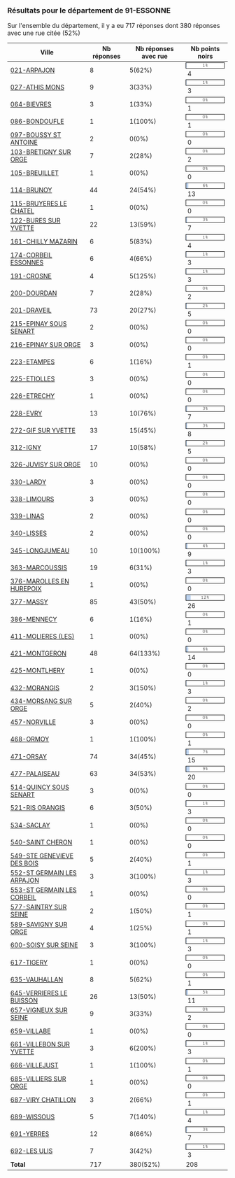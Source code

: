 ### Résultats pour le département de 91-ESSONNE

Sur l'ensemble du département, il y a eu 717 réponses dont 380 réponses avec une rue citée (52%)

| Ville | Nb réponses | Nb réponses avec rue | Nb points noirs |
|-------------|-------------|----------------------|-----------------|
|<a href='021-ARPAJON.md'>021-ARPAJON</a>|8|5(62%)|<img src="../../img/bar_1.gif" />&nbsp;4|
|<a href='027-ATHIS MONS.md'>027-ATHIS MONS</a>|9|3(33%)|<img src="../../img/bar_1.gif" />&nbsp;3|
|<a href='064-BIEVRES.md'>064-BIEVRES</a>|3|1(33%)|<img src="../../img/bar_0.gif" />&nbsp;1|
|<a href='086-BONDOUFLE.md'>086-BONDOUFLE</a>|1|1(100%)|<img src="../../img/bar_0.gif" />&nbsp;1|
|<a href='097-BOUSSY ST ANTOINE.md'>097-BOUSSY ST ANTOINE</a>|2|0(0%)|<img src="../../img/bar_0.gif" />&nbsp;0|
|<a href='103-BRETIGNY SUR ORGE.md'>103-BRETIGNY SUR ORGE</a>|7|2(28%)|<img src="../../img/bar_0.gif" />&nbsp;2|
|<a href='105-BREUILLET.md'>105-BREUILLET</a>|1|0(0%)|<img src="../../img/bar_0.gif" />&nbsp;0|
|<a href='114-BRUNOY.md'>114-BRUNOY</a>|44|24(54%)|<img src="../../img/bar_6.gif" />&nbsp;13|
|<a href='115-BRUYERES LE CHATEL.md'>115-BRUYERES LE CHATEL</a>|1|0(0%)|<img src="../../img/bar_0.gif" />&nbsp;0|
|<a href='122-BURES SUR YVETTE.md'>122-BURES SUR YVETTE</a>|22|13(59%)|<img src="../../img/bar_3.gif" />&nbsp;7|
|<a href='161-CHILLY MAZARIN.md'>161-CHILLY MAZARIN</a>|6|5(83%)|<img src="../../img/bar_1.gif" />&nbsp;4|
|<a href='174-CORBEIL ESSONNES.md'>174-CORBEIL ESSONNES</a>|6|4(66%)|<img src="../../img/bar_1.gif" />&nbsp;3|
|<a href='191-CROSNE.md'>191-CROSNE</a>|4|5(125%)|<img src="../../img/bar_1.gif" />&nbsp;3|
|<a href='200-DOURDAN.md'>200-DOURDAN</a>|7|2(28%)|<img src="../../img/bar_0.gif" />&nbsp;2|
|<a href='201-DRAVEIL.md'>201-DRAVEIL</a>|73|20(27%)|<img src="../../img/bar_2.gif" />&nbsp;5|
|<a href='215-EPINAY SOUS SENART.md'>215-EPINAY SOUS SENART</a>|2|0(0%)|<img src="../../img/bar_0.gif" />&nbsp;0|
|<a href='216-EPINAY SUR ORGE.md'>216-EPINAY SUR ORGE</a>|3|0(0%)|<img src="../../img/bar_0.gif" />&nbsp;0|
|<a href='223-ETAMPES.md'>223-ETAMPES</a>|6|1(16%)|<img src="../../img/bar_0.gif" />&nbsp;1|
|<a href='225-ETIOLLES.md'>225-ETIOLLES</a>|3|0(0%)|<img src="../../img/bar_0.gif" />&nbsp;0|
|<a href='226-ETRECHY.md'>226-ETRECHY</a>|1|0(0%)|<img src="../../img/bar_0.gif" />&nbsp;0|
|<a href='228-EVRY.md'>228-EVRY</a>|13|10(76%)|<img src="../../img/bar_3.gif" />&nbsp;7|
|<a href='272-GIF SUR YVETTE.md'>272-GIF SUR YVETTE</a>|33|15(45%)|<img src="../../img/bar_3.gif" />&nbsp;8|
|<a href='312-IGNY.md'>312-IGNY</a>|17|10(58%)|<img src="../../img/bar_2.gif" />&nbsp;5|
|<a href='326-JUVISY SUR ORGE.md'>326-JUVISY SUR ORGE</a>|10|0(0%)|<img src="../../img/bar_0.gif" />&nbsp;0|
|<a href='330-LARDY.md'>330-LARDY</a>|3|0(0%)|<img src="../../img/bar_0.gif" />&nbsp;0|
|<a href='338-LIMOURS.md'>338-LIMOURS</a>|3|0(0%)|<img src="../../img/bar_0.gif" />&nbsp;0|
|<a href='339-LINAS.md'>339-LINAS</a>|2|0(0%)|<img src="../../img/bar_0.gif" />&nbsp;0|
|<a href='340-LISSES.md'>340-LISSES</a>|2|0(0%)|<img src="../../img/bar_0.gif" />&nbsp;0|
|<a href='345-LONGJUMEAU.md'>345-LONGJUMEAU</a>|10|10(100%)|<img src="../../img/bar_4.gif" />&nbsp;9|
|<a href='363-MARCOUSSIS.md'>363-MARCOUSSIS</a>|19|6(31%)|<img src="../../img/bar_1.gif" />&nbsp;3|
|<a href='376-MAROLLES EN HUREPOIX.md'>376-MAROLLES EN HUREPOIX</a>|1|0(0%)|<img src="../../img/bar_0.gif" />&nbsp;0|
|<a href='377-MASSY.md'>377-MASSY</a>|85|43(50%)|<img src="../../img/bar_12.gif" />&nbsp;26|
|<a href='386-MENNECY.md'>386-MENNECY</a>|6|1(16%)|<img src="../../img/bar_0.gif" />&nbsp;1|
|<a href='411-MOLIERES (LES).md'>411-MOLIERES (LES)</a>|1|0(0%)|<img src="../../img/bar_0.gif" />&nbsp;0|
|<a href='421-MONTGERON.md'>421-MONTGERON</a>|48|64(133%)|<img src="../../img/bar_6.gif" />&nbsp;14|
|<a href='425-MONTLHERY.md'>425-MONTLHERY</a>|1|0(0%)|<img src="../../img/bar_0.gif" />&nbsp;0|
|<a href='432-MORANGIS.md'>432-MORANGIS</a>|2|3(150%)|<img src="../../img/bar_1.gif" />&nbsp;3|
|<a href='434-MORSANG SUR ORGE.md'>434-MORSANG SUR ORGE</a>|5|2(40%)|<img src="../../img/bar_0.gif" />&nbsp;2|
|<a href='457-NORVILLE.md'>457-NORVILLE</a>|3|0(0%)|<img src="../../img/bar_0.gif" />&nbsp;0|
|<a href='468-ORMOY.md'>468-ORMOY</a>|1|1(100%)|<img src="../../img/bar_0.gif" />&nbsp;1|
|<a href='471-ORSAY.md'>471-ORSAY</a>|74|34(45%)|<img src="../../img/bar_7.gif" />&nbsp;15|
|<a href='477-PALAISEAU.md'>477-PALAISEAU</a>|63|34(53%)|<img src="../../img/bar_9.gif" />&nbsp;20|
|<a href='514-QUINCY SOUS SENART.md'>514-QUINCY SOUS SENART</a>|3|0(0%)|<img src="../../img/bar_0.gif" />&nbsp;0|
|<a href='521-RIS ORANGIS.md'>521-RIS ORANGIS</a>|6|3(50%)|<img src="../../img/bar_1.gif" />&nbsp;3|
|<a href='534-SACLAY.md'>534-SACLAY</a>|1|0(0%)|<img src="../../img/bar_0.gif" />&nbsp;0|
|<a href='540-SAINT CHERON.md'>540-SAINT CHERON</a>|1|0(0%)|<img src="../../img/bar_0.gif" />&nbsp;0|
|<a href='549-STE GENEVIEVE DES BOIS.md'>549-STE GENEVIEVE DES BOIS</a>|5|2(40%)|<img src="../../img/bar_0.gif" />&nbsp;1|
|<a href='552-ST GERMAIN LES ARPAJON.md'>552-ST GERMAIN LES ARPAJON</a>|3|3(100%)|<img src="../../img/bar_1.gif" />&nbsp;3|
|<a href='553-ST GERMAIN LES CORBEIL.md'>553-ST GERMAIN LES CORBEIL</a>|1|0(0%)|<img src="../../img/bar_0.gif" />&nbsp;0|
|<a href='577-SAINTRY SUR SEINE.md'>577-SAINTRY SUR SEINE</a>|2|1(50%)|<img src="../../img/bar_0.gif" />&nbsp;1|
|<a href='589-SAVIGNY SUR ORGE.md'>589-SAVIGNY SUR ORGE</a>|4|1(25%)|<img src="../../img/bar_0.gif" />&nbsp;1|
|<a href='600-SOISY SUR SEINE.md'>600-SOISY SUR SEINE</a>|3|3(100%)|<img src="../../img/bar_1.gif" />&nbsp;3|
|<a href='617-TIGERY.md'>617-TIGERY</a>|1|0(0%)|<img src="../../img/bar_0.gif" />&nbsp;0|
|<a href='635-VAUHALLAN.md'>635-VAUHALLAN</a>|8|5(62%)|<img src="../../img/bar_0.gif" />&nbsp;1|
|<a href='645-VERRIERES LE BUISSON.md'>645-VERRIERES LE BUISSON</a>|26|13(50%)|<img src="../../img/bar_5.gif" />&nbsp;11|
|<a href='657-VIGNEUX SUR SEINE.md'>657-VIGNEUX SUR SEINE</a>|9|3(33%)|<img src="../../img/bar_0.gif" />&nbsp;2|
|<a href='659-VILLABE.md'>659-VILLABE</a>|1|0(0%)|<img src="../../img/bar_0.gif" />&nbsp;0|
|<a href='661-VILLEBON SUR YVETTE.md'>661-VILLEBON SUR YVETTE</a>|3|6(200%)|<img src="../../img/bar_1.gif" />&nbsp;3|
|<a href='666-VILLEJUST.md'>666-VILLEJUST</a>|1|1(100%)|<img src="../../img/bar_0.gif" />&nbsp;1|
|<a href='685-VILLIERS SUR ORGE.md'>685-VILLIERS SUR ORGE</a>|1|0(0%)|<img src="../../img/bar_0.gif" />&nbsp;0|
|<a href='687-VIRY CHATILLON.md'>687-VIRY CHATILLON</a>|3|2(66%)|<img src="../../img/bar_0.gif" />&nbsp;1|
|<a href='689-WISSOUS.md'>689-WISSOUS</a>|5|7(140%)|<img src="../../img/bar_1.gif" />&nbsp;4|
|<a href='691-YERRES.md'>691-YERRES</a>|12|8(66%)|<img src="../../img/bar_3.gif" />&nbsp;7|
|<a href='692-LES ULIS.md'>692-LES ULIS</a>|7|3(42%)|<img src="../../img/bar_1.gif" />&nbsp;3|
| **Total** |717|380(52%)|208|
